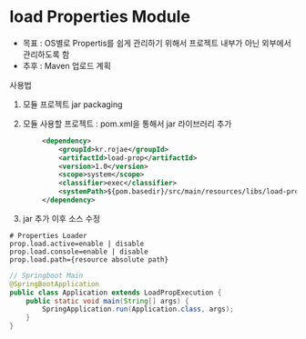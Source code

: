 # load Properties Module

- 목표 : OS별로 Propertis를 쉽게 관리하기 위해서 프로젝트 내부가 아닌 외부에서 관리하도록 함
- 추후 : Maven 업로드 계획

사용법
1. 모듈 프로젝트 jar packaging

2. 모듈 사용할 프로젝트 : pom.xml을 통해서 jar 라이브러리 추가
```xml
        <dependency>
            <groupId>kr.rojae</groupId>
            <artifactId>load-prop</artifactId>
            <version>1.0</version>
            <scope>system</scope>
            <classifier>exec</classifier>
            <systemPath>${pom.basedir}/src/main/resources/libs/load-prop-1.0.jar</systemPath>
        </dependency>
```

3. jar 추가 이후 소스 수정
```properties
# Properties Loader
prop.load.active=enable | disable
prop.load.console=enable | disable
prop.load.path={resource absolute path}
```

```java
// Springboot Main
@SpringBootApplication
public class Application extends LoadPropExecution {
    public static void main(String[] args) {
        SpringApplication.run(Application.class, args);
    }
}
```
